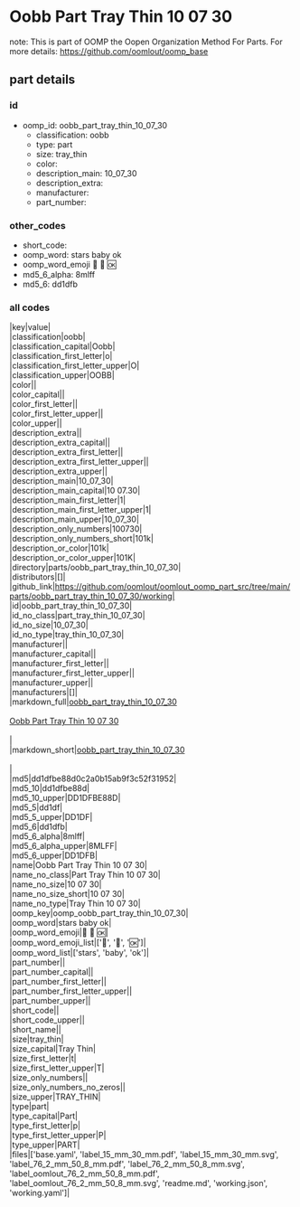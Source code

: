 # Oobb Part Tray Thin 10 07 30  

note: This is part of OOMP the Oopen Organization Method For Parts. For more details: https://github.com/oomlout/oomp_base

##  part details





### id
* oomp_id: oobb_part_tray_thin_10_07_30
  * classification: oobb
  * type: part
  * size: tray_thin
  * color: 
  * description_main: 10_07_30
  * description_extra: 
  * manufacturer: 
  * part_number: 

### other_codes
* short_code: 
* oomp_word: stars baby ok
* oomp_word_emoji :stars: :baby: :ok:
* md5_6_alpha: 8mlff
* md5_6: dd1dfb

### all codes 
|key|value|  
|classification|oobb|  
|classification_capital|Oobb|  
|classification_first_letter|o|  
|classification_first_letter_upper|O|  
|classification_upper|OOBB|  
|color||  
|color_capital||  
|color_first_letter||  
|color_first_letter_upper||  
|color_upper||  
|description_extra||  
|description_extra_capital||  
|description_extra_first_letter||  
|description_extra_first_letter_upper||  
|description_extra_upper||  
|description_main|10_07_30|  
|description_main_capital|10 07.30|  
|description_main_first_letter|1|  
|description_main_first_letter_upper|1|  
|description_main_upper|10_07_30|  
|description_only_numbers|100730|  
|description_only_numbers_short|101k|  
|description_or_color|101k|  
|description_or_color_upper|101K|  
|directory|parts/oobb_part_tray_thin_10_07_30|  
|distributors|[]|  
|github_link|https://github.com/oomlout/oomlout_oomp_part_src/tree/main/parts/oobb_part_tray_thin_10_07_30/working|  
|id|oobb_part_tray_thin_10_07_30|  
|id_no_class|part_tray_thin_10_07_30|  
|id_no_size|10_07_30|  
|id_no_type|tray_thin_10_07_30|  
|manufacturer||  
|manufacturer_capital||  
|manufacturer_first_letter||  
|manufacturer_first_letter_upper||  
|manufacturer_upper||  
|manufacturers|[]|  
|markdown_full|[oobb_part_tray_thin_10_07_30](https://github.com/oomlout/oomlout_oomp_part_src/tree/main/parts/oobb_part_tray_thin_10_07_30/working)<br>[](https://github.com/oomlout/oomlout_oomp_part_src/tree/main/parts/oobb_part_tray_thin_10_07_30/working)<br>[Oobb Part Tray Thin 10 07 30](https://github.com/oomlout/oomlout_oomp_part_src/tree/main/parts/oobb_part_tray_thin_10_07_30/working)<br><br>|  
|markdown_short|[oobb_part_tray_thin_10_07_30](https://github.com/oomlout/oomlout_oomp_part_src/tree/main/parts/oobb_part_tray_thin_10_07_30/working)<br><br>|  
|md5|dd1dfbe88d0c2a0b15ab9f3c52f31952|  
|md5_10|dd1dfbe88d|  
|md5_10_upper|DD1DFBE88D|  
|md5_5|dd1df|  
|md5_5_upper|DD1DF|  
|md5_6|dd1dfb|  
|md5_6_alpha|8mlff|  
|md5_6_alpha_upper|8MLFF|  
|md5_6_upper|DD1DFB|  
|name|Oobb Part Tray Thin 10 07 30|  
|name_no_class|Part Tray Thin 10 07 30|  
|name_no_size|10 07 30|  
|name_no_size_short|10 07 30|  
|name_no_type|Tray Thin 10 07 30|  
|oomp_key|oomp_oobb_part_tray_thin_10_07_30|  
|oomp_word|stars baby ok|  
|oomp_word_emoji|:stars: :baby: :ok:|  
|oomp_word_emoji_list|[':stars:', ':baby:', ':ok:']|  
|oomp_word_list|['stars', 'baby', 'ok']|  
|part_number||  
|part_number_capital||  
|part_number_first_letter||  
|part_number_first_letter_upper||  
|part_number_upper||  
|short_code||  
|short_code_upper||  
|short_name||  
|size|tray_thin|  
|size_capital|Tray Thin|  
|size_first_letter|t|  
|size_first_letter_upper|T|  
|size_only_numbers||  
|size_only_numbers_no_zeros||  
|size_upper|TRAY_THIN|  
|type|part|  
|type_capital|Part|  
|type_first_letter|p|  
|type_first_letter_upper|P|  
|type_upper|PART|  
|files|['base.yaml', 'label_15_mm_30_mm.pdf', 'label_15_mm_30_mm.svg', 'label_76_2_mm_50_8_mm.pdf', 'label_76_2_mm_50_8_mm.svg', 'label_oomlout_76_2_mm_50_8_mm.pdf', 'label_oomlout_76_2_mm_50_8_mm.svg', 'readme.md', 'working.json', 'working.yaml']|  
